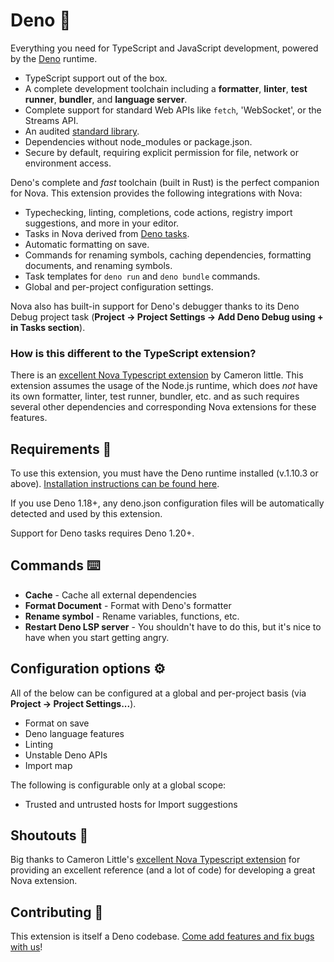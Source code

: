 # Deno 🦕

Everything you need for TypeScript and JavaScript development, powered by the
[Deno](https://deno.land) runtime.

- TypeScript support out of the box.
- A complete development toolchain including a **formatter**, **linter**, **test
  runner**, **bundler**, and **language server**.
- Complete support for standard Web APIs like `fetch`, 'WebSocket', or the
  Streams API.
- An audited [standard library](https://deno.land/std).
- Dependencies without node_modules or package.json.
- Secure by default, requiring explicit permission for file, network or
  environment access.

Deno's complete and _fast_ toolchain (built in Rust) is the perfect companion
for Nova. This extension provides the following integrations with Nova:

- Typechecking, linting, completions, code actions, registry import suggestions,
  and more in your editor.
- Tasks in Nova derived from
  [Deno tasks](https://deno.com/blog/v1.20#new-subcommand-deno-task).
- Automatic formatting on save.
- Commands for renaming symbols, caching dependencies, formatting documents, and
  renaming symbols.
- Task templates for `deno run` and `deno bundle` commands.
- Global and per-project configuration settings.

Nova also has built-in support for Deno's debugger thanks to its Deno Debug
project task (**Project → Project Settings → Add Deno Debug using + in Tasks
section**).

### How is this different to the TypeScript extension?

There is an
[excellent Nova Typescript extension](https://github.com/apexskier/nova-typescript)
by Cameron little. This extension assumes the usage of the Node.js runtime,
which does _not_ have its own formatter, linter, test runner, bundler, etc. and
as such requires several other dependencies and corresponding Nova extensions
for these features.

## Requirements 🎒

To use this extension, you must have the Deno runtime installed (v.1.10.3 or
above).
[Installation instructions can be found here](https://deno.land/#installation).

If you use Deno 1.18+, any deno.json configuration files will be automatically
detected and used by this extension.

Support for Deno tasks requires Deno 1.20+.

## Commands ⌨️

- **Cache** - Cache all external dependencies
- **Format Document** - Format with Deno's formatter
- **Rename symbol** - Rename variables, functions, etc.
- **Restart Deno LSP server** - You shouldn't have to do this, but it's nice to
  have when you start getting angry.

## Configuration options ⚙️

All of the below can be configured at a global and per-project basis (via
**Project → Project Settings...**).

- Format on save
- Deno language features
- Linting
- Unstable Deno APIs
- Import map

The following is configurable only at a global scope:

- Trusted and untrusted hosts for Import suggestions

## Shoutouts 📣

Big thanks to Cameron Little's
[excellent Nova Typescript extension](https://github.com/apexskier/nova-typescript)
for providing an excellent reference (and a lot of code) for developing a great
Nova extension.

## Contributing 🤝

This extension is itself a Deno codebase.
[Come add features and fix bugs with us](https://github.com/sgwilym/nova-deno)!

